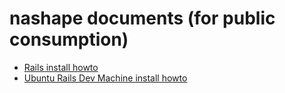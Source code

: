 
# nashape documents (for public consumption)

* [Rails install howto](https://github.com/nashape/docs/blob/master/rails_install_howto.md)
* [Ubuntu Rails Dev Machine install howto](https://github.com/nashape/docs/blob/master/ubuntu_rails_dev_machine_install_howto.md)
